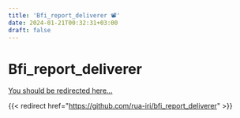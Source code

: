 ```yaml
---
title: 'Bfi_report_deliverer 📽️'
date: 2024-01-21T00:32:31+03:00
draft: false
---
```


# Bfi_report_deliverer

[You should be redirected here...](https://github.com/rua-iri/bfi_report_deliverer)


{{< redirect href="https://github.com/rua-iri/bfi_report_deliverer" >}}

